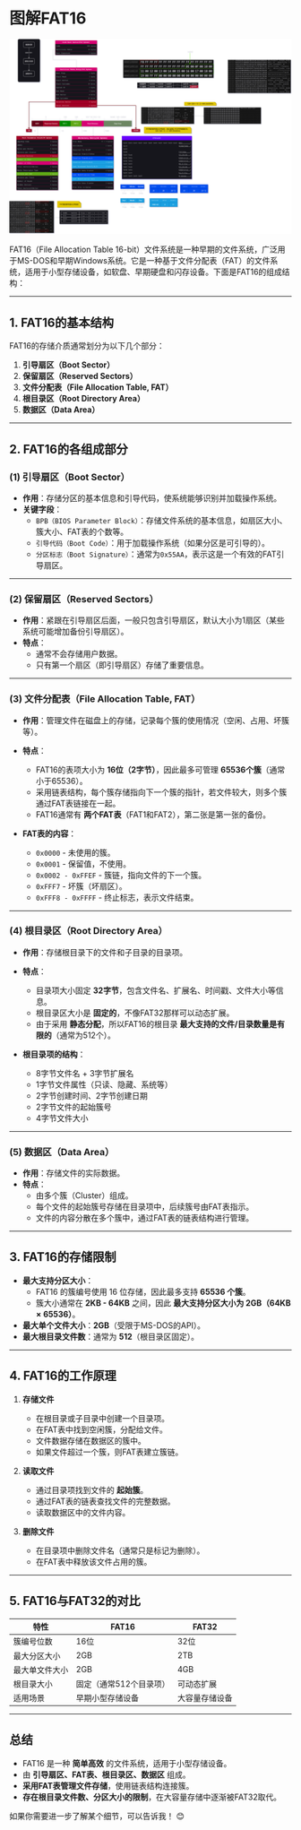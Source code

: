 # 图解FAT16

![FAT16](../images/FAT16.svg)

FAT16（File Allocation Table 16-bit）文件系统是一种早期的文件系统，广泛用于MS-DOS和早期Windows系统。它是一种基于文件分配表（FAT）的文件系统，适用于小型存储设备，如软盘、早期硬盘和闪存设备。下面是FAT16的组成结构：

---

## **1. FAT16的基本结构**
FAT16的存储介质通常划分为以下几个部分：
1. **引导扇区（Boot Sector）**
2. **保留扇区（Reserved Sectors）**
3. **文件分配表（File Allocation Table, FAT）**
4. **根目录区（Root Directory Area）**
5. **数据区（Data Area）**

---

## **2. FAT16的各组成部分**
### **(1) 引导扇区（Boot Sector）**
- **作用**：存储分区的基本信息和引导代码，使系统能够识别并加载操作系统。
- **关键字段**：
  - `BPB（BIOS Parameter Block）`：存储文件系统的基本信息，如扇区大小、簇大小、FAT表的个数等。
  - `引导代码（Boot Code）`：用于加载操作系统（如果分区是可引导的）。
  - `分区标志（Boot Signature）`：通常为`0x55AA`，表示这是一个有效的FAT引导扇区。

---

### **(2) 保留扇区（Reserved Sectors）**
- **作用**：紧跟在引导扇区后面，一般只包含引导扇区，默认大小为1扇区（某些系统可能增加备份引导扇区）。
- **特点**：
  - 通常不会存储用户数据。
  - 只有第一个扇区（即引导扇区）存储了重要信息。

---

### **(3) 文件分配表（File Allocation Table, FAT）**
- **作用**：管理文件在磁盘上的存储，记录每个簇的使用情况（空闲、占用、坏簇等）。
- **特点**：
  - FAT16的表项大小为 **16位（2字节）**，因此最多可管理 **65536个簇**（通常小于65536）。
  - 采用链表结构，每个簇存储指向下一个簇的指针，若文件较大，则多个簇通过FAT表链接在一起。
  - FAT16通常有 **两个FAT表**（FAT1和FAT2），第二张是第一张的备份。

- **FAT表的内容**：
  - `0x0000` - 未使用的簇。
  - `0x0001` - 保留值，不使用。
  - `0x0002 - 0xFFEF` - 簇链，指向文件的下一个簇。
  - `0xFFF7` - 坏簇（坏扇区）。
  - `0xFFF8 - 0xFFFF` - 终止标志，表示文件结束。

---

### **(4) 根目录区（Root Directory Area）**
- **作用**：存储根目录下的文件和子目录的目录项。
- **特点**：
  - 目录项大小固定 **32字节**，包含文件名、扩展名、时间戳、文件大小等信息。
  - 根目录区大小是 **固定的**，不像FAT32那样可以动态扩展。
  - 由于采用 **静态分配**，所以FAT16的根目录 **最大支持的文件/目录数量是有限的**（通常为512个）。

- **根目录项的结构**：
  - 8字节文件名 + 3字节扩展名
  - 1字节文件属性（只读、隐藏、系统等）
  - 2字节创建时间、2字节创建日期
  - 2字节文件的起始簇号
  - 4字节文件大小

---

### **(5) 数据区（Data Area）**
- **作用**：存储文件的实际数据。
- **特点**：
  - 由多个簇（Cluster）组成。
  - 每个文件的起始簇号存储在目录项中，后续簇号由FAT表指示。
  - 文件的内容分散在多个簇中，通过FAT表的链表结构进行管理。

---

## **3. FAT16的存储限制**
- **最大支持分区大小**：
  - FAT16 的簇编号使用 16 位存储，因此最多支持 **65536 个簇**。
  - 簇大小通常在 **2KB - 64KB** 之间，因此 **最大支持分区大小为 2GB（64KB × 65536）**。
- **最大单个文件大小**：**2GB**（受限于MS-DOS的API）。
- **最大根目录文件数**：通常为 **512**（根目录区固定）。

---

## **4. FAT16的工作原理**
1. **存储文件**
   - 在根目录或子目录中创建一个目录项。
   - 在FAT表中找到空闲簇，分配给文件。
   - 文件数据存储在数据区的簇中。
   - 如果文件超过一个簇，则FAT表建立簇链。

2. **读取文件**
   - 通过目录项找到文件的 **起始簇**。
   - 通过FAT表的链表查找文件的完整数据。
   - 读取数据区中的文件内容。

3. **删除文件**
   - 在目录项中删除文件名（通常只是标记为删除）。
   - 在FAT表中释放该文件占用的簇。

---

## **5. FAT16与FAT32的对比**
| 特性         | FAT16                  | FAT32                  |
|-------------|----------------------|----------------------|
| 簇编号位数   | 16位                   | 32位                   |
| 最大分区大小 | 2GB                    | 2TB                    |
| 最大单文件大小 | 2GB                    | 4GB                    |
| 根目录大小   | 固定（通常512个目录项） | 可动态扩展            |
| 适用场景     | 早期小型存储设备        | 大容量存储设备        |

---

## **总结**
- FAT16 是一种 **简单高效** 的文件系统，适用于小型存储设备。
- 由 **引导扇区、FAT表、根目录区、数据区** 组成。
- **采用FAT表管理文件存储**，使用链表结构连接簇。
- **存在根目录文件数、分区大小的限制**，在大容量存储中逐渐被FAT32取代。

如果你需要进一步了解某个细节，可以告诉我！ 😊
